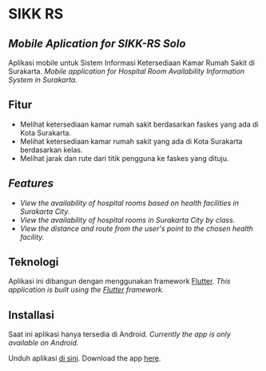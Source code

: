 # SIKK RS
## _Mobile Aplication for SIKK-RS Solo_

Aplikasi mobile untuk Sistem Informasi Ketersediaan Kamar Rumah Sakit di Surakarta.
_Mobile application for Hospital Room Availability Information System in Surakarta._

## Fitur

- Melihat ketersediaan kamar rumah sakit berdasarkan faskes yang ada di Kota Surakarta.
- Melihat ketersediaan kamar rumah sakit yang ada di Kota Surakarta berdasarkan kelas.
- Melihat jarak dan rute dari titik pengguna ke faskes yang dituju.

## _Features_

- _View the availability of hospital rooms based on health facilities in Surakarta City._
- _View the availability of hospital rooms in Surakarta City by class._
- _View the distance and route from the user's point to the chosen health facility._

## Teknologi

Aplikasi ini dibangun dengan menggunakan framework [Flutter](https://flutter.dev/).
_This application is built using the [Flutter](https://flutter.dev/) framework._


## Installasi
Saat ini aplikasi hanya tersedia di Android.
_Currently the app is only available on Android._

Unduh aplikasi [di sini]().
Download the app [here]().